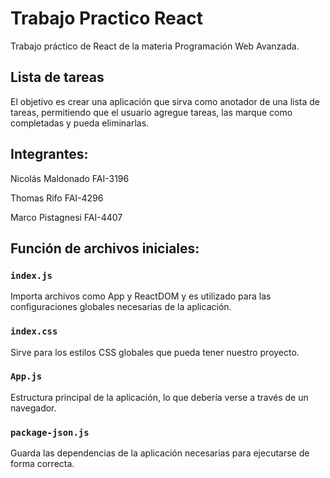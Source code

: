 # Trabajo Practico React
Trabajo práctico de React de la materia Programación Web Avanzada.

## Lista de tareas
El objetivo es crear una aplicación que sirva como anotador
de una lista de tareas, permitiendo que el usuario agregue tareas,
las marque como completadas y pueda eliminarlas.

## Integrantes:
Nicolás Maldonado FAI-3196

Thomas Rifo FAI-4296

Marco Pistagnesi FAI-4407

## Función de archivos iniciales:

### `index.js`
Importa archivos como App y ReactDOM y es utilizado para las
configuraciones globales necesarias de la aplicación.

### `index.css`
Sirve para los estilos CSS globales que pueda tener nuestro proyecto.

### `App.js`
Estructura principal de la aplicación, lo que debería verse a través
de un navegador.

### `package-json.js`
Guarda las dependencias de la aplicación necesarias para ejecutarse
de forma correcta.
